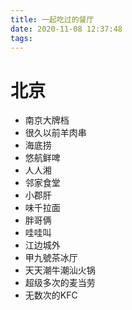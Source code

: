 ```yaml
---
title: 一起吃过的餐厅
date: 2020-11-08 12:37:48
tags:
---
```


# 北京
- 南京大牌档
- 很久以前羊肉串
- 海底捞
- 悠航鲜啤
- 人人湘
- 邻家食堂
- 小郡肝
- 味千拉面
- 胖哥俩
- 哇哇叫
- 江边城外
- 甲九號茶冰厅
- 天天潮牛潮汕火锅
- 超级多次的麦当劳
- 无数次的KFC